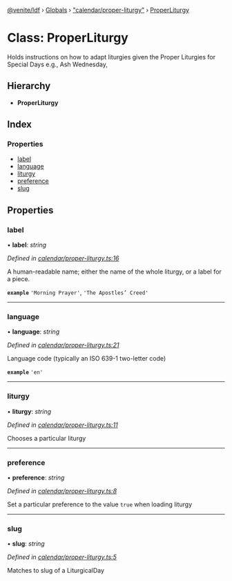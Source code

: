 [@venite/ldf](../README.md) › [Globals](../globals.md) › ["calendar/proper-liturgy"](../modules/_calendar_proper_liturgy_.md) › [ProperLiturgy](_calendar_proper_liturgy_.properliturgy.md)

# Class: ProperLiturgy

Holds instructions on how to adapt liturgies given the Proper Liturgies for Special Days
e.g., Ash Wednesday,

## Hierarchy

* **ProperLiturgy**

## Index

### Properties

* [label](_calendar_proper_liturgy_.properliturgy.md#label)
* [language](_calendar_proper_liturgy_.properliturgy.md#language)
* [liturgy](_calendar_proper_liturgy_.properliturgy.md#liturgy)
* [preference](_calendar_proper_liturgy_.properliturgy.md#preference)
* [slug](_calendar_proper_liturgy_.properliturgy.md#slug)

## Properties

###  label

• **label**: *string*

*Defined in [calendar/proper-liturgy.ts:16](https://github.com/gbj/venite/blob/33bf7a5/ldf/src/calendar/proper-liturgy.ts#L16)*

A human-readable name; either the name of the whole liturgy, or a label for a piece.

**`example`** 
`'Morning Prayer'`, `'The Apostles’ Creed'`

___

###  language

• **language**: *string*

*Defined in [calendar/proper-liturgy.ts:21](https://github.com/gbj/venite/blob/33bf7a5/ldf/src/calendar/proper-liturgy.ts#L21)*

Language code (typically an ISO 639-1 two-letter code)

**`example`** 
`'en'`

___

###  liturgy

• **liturgy**: *string*

*Defined in [calendar/proper-liturgy.ts:11](https://github.com/gbj/venite/blob/33bf7a5/ldf/src/calendar/proper-liturgy.ts#L11)*

Chooses a particular liturgy

___

###  preference

• **preference**: *string*

*Defined in [calendar/proper-liturgy.ts:8](https://github.com/gbj/venite/blob/33bf7a5/ldf/src/calendar/proper-liturgy.ts#L8)*

Set a particular preference to the value `true` when loading liturgy

___

###  slug

• **slug**: *string*

*Defined in [calendar/proper-liturgy.ts:5](https://github.com/gbj/venite/blob/33bf7a5/ldf/src/calendar/proper-liturgy.ts#L5)*

Matches to slug of a LiturgicalDay
